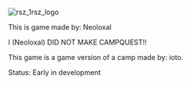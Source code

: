 ![rsz_1rsz_logo](https://github.com/Neoloxal/CAMPQUESTGameYay/assets/136665350/dbab3805-0650-48ef-bf42-c27e71ce8dd7)

This is game made by:
Neoloxal

I (Neoloxal) DID NOT MAKE CAMPQUEST!!

This game is a game version of a camp made by: ioto.

Status: Early in development
